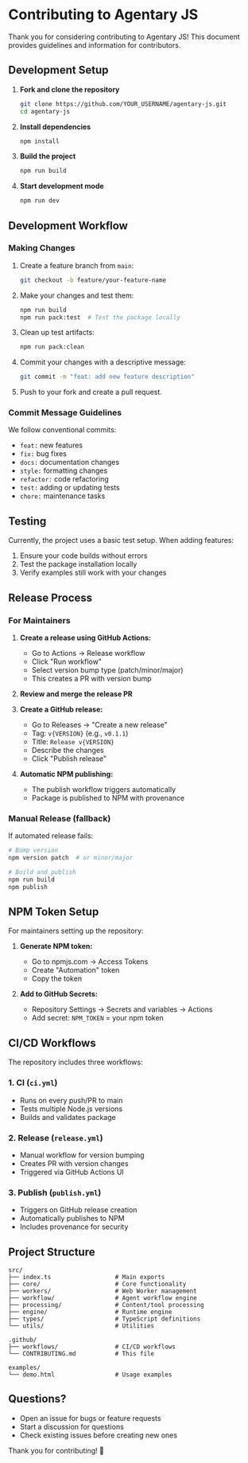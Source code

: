 # Contributing to Agentary JS

Thank you for considering contributing to Agentary JS! This document provides guidelines and information for contributors.

## Development Setup

1. **Fork and clone the repository**
   ```bash
   git clone https://github.com/YOUR_USERNAME/agentary-js.git
   cd agentary-js
   ```

2. **Install dependencies**
   ```bash
   npm install
   ```

3. **Build the project**
   ```bash
   npm run build
   ```

4. **Start development mode**
   ```bash
   npm run dev
   ```

## Development Workflow

### Making Changes

1. Create a feature branch from `main`:
   ```bash
   git checkout -b feature/your-feature-name
   ```

2. Make your changes and test them:
   ```bash
   npm run build
   npm run pack:test  # Test the package locally
   ```

3. Clean up test artifacts:
   ```bash
   npm run pack:clean
   ```

4. Commit your changes with a descriptive message:
   ```bash
   git commit -m "feat: add new feature description"
   ```

5. Push to your fork and create a pull request.

### Commit Message Guidelines

We follow conventional commits:
- `feat:` new features
- `fix:` bug fixes
- `docs:` documentation changes
- `style:` formatting changes
- `refactor:` code refactoring
- `test:` adding or updating tests
- `chore:` maintenance tasks

## Testing

Currently, the project uses a basic test setup. When adding features:

1. Ensure your code builds without errors
2. Test the package installation locally
3. Verify examples still work with your changes

## Release Process

### For Maintainers

1. **Create a release using GitHub Actions:**
   - Go to Actions → Release workflow
   - Click "Run workflow"
   - Select version bump type (patch/minor/major)
   - This creates a PR with version bump

2. **Review and merge the release PR**

3. **Create a GitHub release:**
   - Go to Releases → "Create a new release"
   - Tag: `v{VERSION}` (e.g., `v0.1.1`)
   - Title: `Release v{VERSION}`
   - Describe the changes
   - Click "Publish release"

4. **Automatic NPM publishing:**
   - The publish workflow triggers automatically
   - Package is published to NPM with provenance

### Manual Release (fallback)

If automated release fails:

```bash
# Bump version
npm version patch  # or minor/major

# Build and publish
npm run build
npm publish
```

## NPM Token Setup

For maintainers setting up the repository:

1. **Generate NPM token:**
   - Go to npmjs.com → Access Tokens
   - Create "Automation" token
   - Copy the token

2. **Add to GitHub Secrets:**
   - Repository Settings → Secrets and variables → Actions
   - Add secret: `NPM_TOKEN` = your npm token

## CI/CD Workflows

The repository includes three workflows:

### 1. CI (`ci.yml`)
- Runs on every push/PR to main
- Tests multiple Node.js versions
- Builds and validates package

### 2. Release (`release.yml`)
- Manual workflow for version bumping
- Creates PR with version changes
- Triggered via GitHub Actions UI

### 3. Publish (`publish.yml`)
- Triggers on GitHub release creation
- Automatically publishes to NPM
- Includes provenance for security

## Project Structure

```
src/
├── index.ts                  # Main exports
├── core/                     # Core functionality
├── workers/                  # Web Worker management
├── workflow/                 # Agent workflow engine
├── processing/               # Content/tool processing
├── engine/                   # Runtime engine
├── types/                    # TypeScript definitions
└── utils/                    # Utilities

.github/
├── workflows/                # CI/CD workflows
└── CONTRIBUTING.md           # This file

examples/
└── demo.html                 # Usage examples
```

## Questions?

- Open an issue for bugs or feature requests
- Start a discussion for questions
- Check existing issues before creating new ones

Thank you for contributing! 🚀
